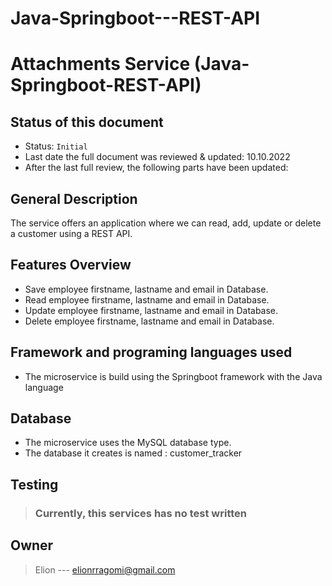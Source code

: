 # Java-Springboot---REST-API

# Attachments Service (Java-Springboot-REST-API)

## Status of this document

* Status: `Initial`
* Last date the full document was reviewed & updated: 10.10.2022
* After the last full review, the following parts have been updated:


## General Description

The service offers an application where we can read, add, update or delete a customer using a REST API.


## Features Overview 

* Save employee firstname, lastname and email in Database.
* Read employee firstname, lastname and email in Database.
* Update employee firstname, lastname and email in Database.
* Delete employee firstname, lastname and email in Database.


## Framework and programing languages used

* The microservice is build using the Springboot framework with the Java language

## Database

* The microservice uses the MySQL database type.
* The database it creates is named : customer_tracker


## Testing

> ### Currently, this services has no test written


## Owner

> Elion --- elionrragomi@gmail.com 

